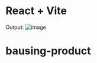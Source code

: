 # React + Vite
Output:
![image](https://github.com/user-attachments/assets/3134e286-0cce-464c-9fc0-79cee0254a50)

# bausing-product
